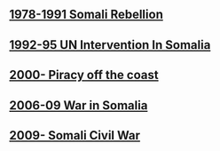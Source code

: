 ## [1978-1991 Somali Rebellion](1978-1991%20Somali%20Rebellion)
## [1992-95 UN Intervention In Somalia](1992-95%20UN%20Intervention%20In%20Somalia)
## [2000- Piracy off the coast](2000-%20Piracy%20off%20the%20coast)
## [2006-09 War in Somalia](2006-09%20War%20in%20Somalia)
## [2009- Somali Civil War](2009-%20Somali%20Civil%20War)